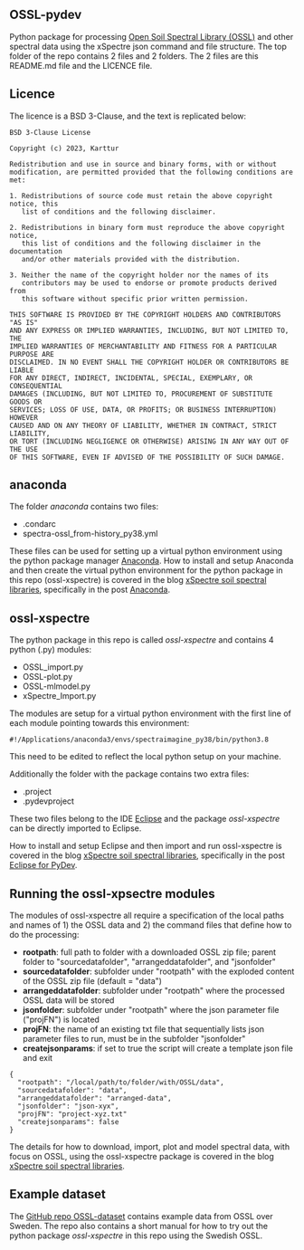 ## OSSL-pydev

Python package for processing [Open Soil Spectral Library (OSSL)](https://explorer.soilspectroscopy.org) and other spectral data using the xSpectre json command and file structure. The top folder of the repo contains 2 files and 2 folders. The 2 files are this README.md file and the LICENCE file.

## Licence

The licence is a BSD 3-Clause, and the text is replicated below:

```
BSD 3-Clause License

Copyright (c) 2023, Karttur

Redistribution and use in source and binary forms, with or without
modification, are permitted provided that the following conditions are met:

1. Redistributions of source code must retain the above copyright notice, this
   list of conditions and the following disclaimer.

2. Redistributions in binary form must reproduce the above copyright notice,
   this list of conditions and the following disclaimer in the documentation
   and/or other materials provided with the distribution.

3. Neither the name of the copyright holder nor the names of its
   contributors may be used to endorse or promote products derived from
   this software without specific prior written permission.

THIS SOFTWARE IS PROVIDED BY THE COPYRIGHT HOLDERS AND CONTRIBUTORS "AS IS"
AND ANY EXPRESS OR IMPLIED WARRANTIES, INCLUDING, BUT NOT LIMITED TO, THE
IMPLIED WARRANTIES OF MERCHANTABILITY AND FITNESS FOR A PARTICULAR PURPOSE ARE
DISCLAIMED. IN NO EVENT SHALL THE COPYRIGHT HOLDER OR CONTRIBUTORS BE LIABLE
FOR ANY DIRECT, INDIRECT, INCIDENTAL, SPECIAL, EXEMPLARY, OR CONSEQUENTIAL
DAMAGES (INCLUDING, BUT NOT LIMITED TO, PROCUREMENT OF SUBSTITUTE GOODS OR
SERVICES; LOSS OF USE, DATA, OR PROFITS; OR BUSINESS INTERRUPTION) HOWEVER
CAUSED AND ON ANY THEORY OF LIABILITY, WHETHER IN CONTRACT, STRICT LIABILITY,
OR TORT (INCLUDING NEGLIGENCE OR OTHERWISE) ARISING IN ANY WAY OUT OF THE USE
OF THIS SOFTWARE, EVEN IF ADVISED OF THE POSSIBILITY OF SUCH DAMAGE.
```

## anaconda

The folder _anaconda_ contains two files:
- .condarc
- spectra-ossl_from-history_py38.yml

These files can be used for setting up a virtual python environment using the python package manager [Anaconda](https://anaconda.org). How to install and setup Anaconda and then create the virtual python environment for the python package in this repo (ossl-xspectre) is covered in the blog [xSpectre soil spectral libraries](https://karttur.github.io/soil-spectro/), specifically in the post [Anaconda](http://localhost:4000/libspectrosupport/spectrosupport-OSSL-anaconda/).

## ossl-xspectre

The python package in this repo is called _ossl-xspectre_ and contains 4 python (.py) modules:
- OSSL_import.py
- OSSL-plot.py
- OSSL-mlmodel.py
- xSpectre_Import.py

The modules are setup for a virtual python environment with the first line of each module pointing towards this environment:

```
#!/Applications/anaconda3/envs/spectraimagine_py38/bin/python3.8
```
This need to be edited to reflect the local python setup on your machine.

Additionally the folder with the package contains two extra files:
- .project
- .pydevproject

These two files belong to the IDE [Eclipse](https://www.eclipse.org) and the package _ossl-xspectre_ can be directly imported to Eclipse.

How to install and setup Eclipse and then import and run ossl-xspectre is covered in the blog [xSpectre soil spectral libraries](https://karttur.github.io/soil-spectro/), specifically in the post [Eclipse for PyDev](http://localhost:4000/libspectrosupport/spectrosupport-OSSL-eclipse/).

## Running the ossl-xpsectre modules

The modules of ossl-xspectre all require a specification of the local paths and names of 1) the OSSL data and 2) the command files that define how to do the processing:

- **rootpath**: full path to folder with a downloaded OSSL zip file; parent folder to  "sourcedatafolder", "arrangeddatafolder", and "jsonfolder"
- **sourcedatafolder**: subfolder under "rootpath" with the exploded content of the OSSL zip file (default = "data")
- **arrangeddatafolder**: subfolder under "rootpath" where the processed OSSL data will be stored
- **jsonfolder**: subfolder under "rootpath" where the json parameter file ("projFN") is located
- **projFN**: the name of an existing txt file that sequentially lists json parameter files to run, must be in the subfolder "jsonfolder"
- **createjsonparams**: if set to true the script will create a template json file and exit

```
{
  "rootpath": "/local/path/to/folder/with/OSSL/data",
  "sourcedatafolder": "data",
  "arrangeddatafolder": "arranged-data",
  "jsonfolder": "json-xyx",
  "projFN": "project-xyz.txt"
  "createjsonparams": false
}
```

The details for how to download, import, plot and model spectral data, with focus on OSSL, using the ossl-xspectre package is covered in the blog [xSpectre soil spectral libraries](https://karttur.github.io/soil-spectro/).

## Example dataset

The [GitHub repo OSSL-dataset](https://github.com/karttur/OSSL-data) contains example data from OSSL over Sweden. The repo also contains a short manual for how to try out the python package _ossl-xspectre_ in this repo using the Swedish OSSL.
